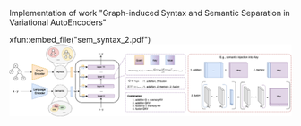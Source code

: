 Implementation of work "Graph-induced Syntax and Semantic Separation in Variational AutoEncoders"

xfun::embed_file("sem_syntax_2.pdf")
![decoding overview](overview.png)
